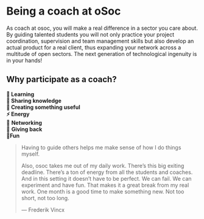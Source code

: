 # Being a coach at oSoc

As coach at osoc, you will make a real difference in a sector you care about. By guiding talented students you will not only practice your project coordination, supervision and team management skills but also develop an actual product for a real client, thus expanding your network across a multitude of open sectors. The next generation of technological ingenuity is in your hands!

## Why participate as a coach?

**🤔 Learning  
👐 Sharing knowledge  
👏 Creating something useful  
⚡ Energy**  
🥳 **Networking**  
🙌 **Giving back**  
🤟**Fun**

> Having to guide others helps me make sense of how I do things myself.
>
> Also, osoc takes me out of my daily work. There’s this big exiting deadline. There’s a ton of energy from all the students and coaches. And in this setting it doesn’t have to be perfect. We can fail. We can experiment and have fun. That makes it a great break from my real work. One month is a good time to make something new. Not too short, not too long.
>
> — Frederik Vincx

